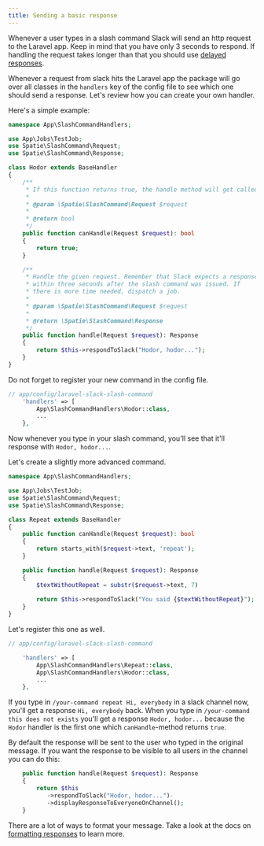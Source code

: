 ```yaml
---
title: Sending a basic response
---
```


Whenever a user types in a slash command Slack will send an http request to the Laravel app. Keep in mind that you have only 3 seconds to respond. If handling the request takes longer than that you should use [delayed responses](/laravel-slack-slash-command/v1/usage/sending-delayed-responses).

Whenever a request from slack hits the Laravel app the package will go over all classes in the `handlers` key of the config file to see which one should send a response. Let's review how you can create your own handler.

Here's a simple example:

```php
namespace App\SlashCommandHandlers;

use App\Jobs\TestJob;
use Spatie\SlashCommand\Request;
use Spatie\SlashCommand\Response;

class Hodor extends BaseHandler
{
    /**
     * If this function returns true, the handle method will get called.
     *
     * @param \Spatie\SlashCommand\Request $request
     *
     * @return bool
     */
    public function canHandle(Request $request): bool
    {
        return true;
    }

    /**
     * Handle the given request. Remember that Slack expects a response
     * within three seconds after the slash command was issued. If
     * there is more time needed, dispatch a job.
     * 
     * @param \Spatie\SlashCommand\Request $request
     * 
     * @return \Spatie\SlashCommand\Response
     */
    public function handle(Request $request): Response
    {
        return $this->respondToSlack("Hodor, hodor...");
    }
}
```

Do not forget to register your new command in the config file.

```php
// app/config/laravel-slack-slash-command
    'handlers' => [
        App\SlashCommandHandlers\Hodor::class,
        ...
    },    
```

Now whenever you type in your slash command, you'll see that it'll response with `Hodor, hodor...`.

Let's create a slightly more advanced command.

```php
namespace App\SlashCommandHandlers;

use App\Jobs\TestJob;
use Spatie\SlashCommand\Request;
use Spatie\SlashCommand\Response;

class Repeat extends BaseHandler
{
    public function canHandle(Request $request): bool
    {
        return starts_with($request->text, 'repeat');
    }

    public function handle(Request $request): Response
    {   
        $textWithoutRepeat = substr($request->text, 7)
        
        return $this->respondToSlack("You said {$textWithoutRepeat}");
    }
}
```

Let's register this one as well.

```php
// app/config/laravel-slack-slash-command

    'handlers' => [
        App\SlashCommandHandlers\Repeat::class,
        App\SlashCommandHandlers\Hodor::class,
        ...
    },    
```

If you type in `/your-command repeat Hi, everybody` in a slack channel now, you'll get a response `Hi, everybody` back. When you type in `/your-command this does not exists` you'll get a response `Hodor, hodor...` because the `Hodor` handler is the first one which `canHandle`-method returns `true`.

By default the response will be sent to the user who typed in the original message. If you want the response to be visible to all users in the channel you can do this:

```php
    public function handle(Request $request): Response
    {
        return $this
           ->respondToSlack("Hodor, hodor...")-
           ->displayResponseToEveryoneOnChannel();
    }
```

There are a lot of ways to format your message. Take a look at the docs on [formatting responses](https://docs.spatie.be/laravel-slack-slash-command/v1/usage/making-your-response-look-good) to learn more.
